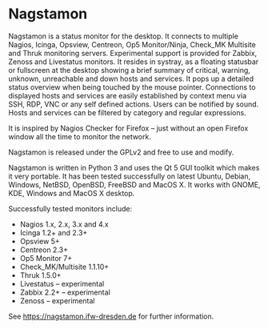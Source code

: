 Nagstamon
=========

Nagstamon is a status monitor for the desktop. It connects to multiple Nagios, Icinga, Opsview, Centreon, Op5 Monitor/Ninja, Check_MK Multisite and Thruk monitoring servers. Experimental support is provided for Zabbix, Zenoss and Livestatus monitors. It resides in systray, as a floating statusbar or fullscreen at the desktop showing a brief summary of critical, warning, unknown, unreachable and down hosts and services. It pops up a detailed status overview when being touched by the mouse pointer. Connections to displayed hosts and services are easily established by context menu via SSH, RDP, VNC or any self defined actions. Users can be notified by sound. Hosts and services can be filtered by category and regular expressions.

It is inspired by Nagios Checker for Firefox – just without an open Firefox window all the time to monitor the network.

Nagstamon is released under the GPLv2 and free to use and modify.

Nagstamon is written in Python 3 and uses the Qt 5 GUI toolkit which makes it very portable. It has been tested successfully on latest Ubuntu, Debian, Windows, NetBSD, OpenBSD, FreeBSD and MacOS X.
It works with GNOME, KDE, Windows and MacOS X desktop.

Successfully tested monitors include:

 - Nagios 1.x, 2.x, 3.x and 4.x
 - Icinga 1.2+ and 2.3+
 - Opsview 5+
 - Centreon 2.3+
 - Op5 Monitor 7+
 - Check_MK/Multisite 1.1.10+
 - Thruk 1.5.0+
 - Livestatus – experimental
 - Zabbix 2.2+ – experimental
 - Zenoss – experimental

See https://nagstamon.ifw-dresden.de for further information.
